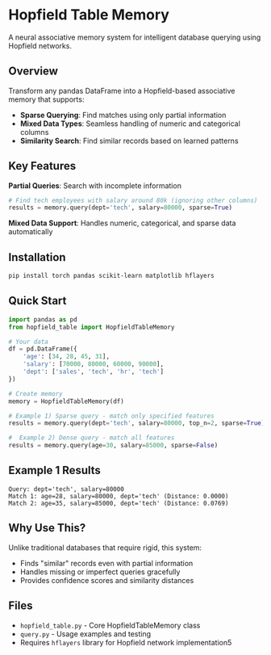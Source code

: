 # Hopfield Table Memory

A neural associative memory system for intelligent database querying using Hopfield networks.

## Overview

Transform any pandas DataFrame into a Hopfield-based associative memory that supports:
- **Sparse Querying**: Find matches using only partial information
- **Mixed Data Types**: Seamless handling of numeric and categorical columns
- **Similarity Search**: Find similar records based on learned patterns

## Key Features

**Partial Queries**: Search with incomplete information
```python
# Find tech employees with salary around 80k (ignoring other columns)
results = memory.query(dept='tech', salary=80000, sparse=True)
```

**Mixed Data Support**: Handles numeric, categorical, and sparse data automatically

## Installation

```bash
pip install torch pandas scikit-learn matplotlib hflayers
```

## Quick Start

```python
import pandas as pd
from hopfield_table import HopfieldTableMemory

# Your data
df = pd.DataFrame({
    'age': [34, 28, 45, 31],
    'salary': [70000, 80000, 60000, 90000], 
    'dept': ['sales', 'tech', 'hr', 'tech']
})

# Create memory
memory = HopfieldTableMemory(df)

# Example 1) Sparse query - match only specified features
results = memory.query(dept='tech', salary=80000, top_n=2, sparse=True)

#  Example 2) Dense query - match all features  
results = memory.query(age=30, salary=85000, sparse=False)
```

## Example 1 Results

```
Query: dept='tech', salary=80000
Match 1: age=28, salary=80000, dept='tech' (Distance: 0.0000)
Match 2: age=35, salary=85000, dept='tech' (Distance: 0.0769)
```

## Why Use This?

Unlike traditional databases that require rigid, this system:
- Finds "similar" records even with partial information
- Handles missing or imperfect queries gracefully
- Provides confidence scores and similarity distances

## Files

- `hopfield_table.py` - Core HopfieldTableMemory class
- `query.py` - Usage examples and testing
- Requires `hflayers` library for Hopfield network implementation5
